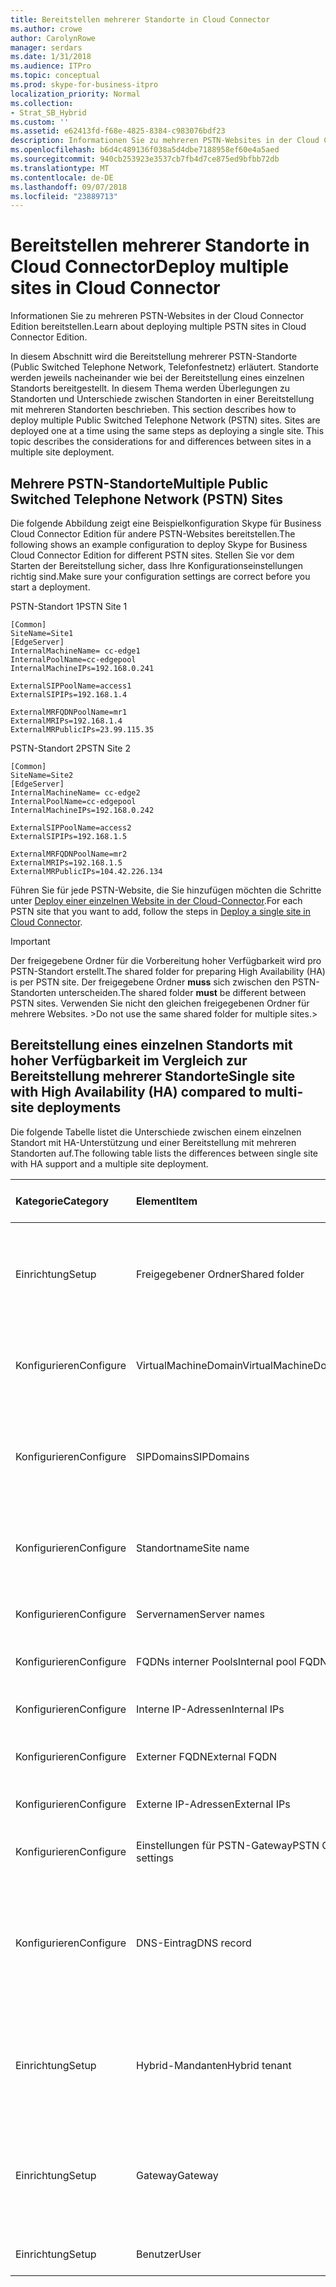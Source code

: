 ```yaml
---
title: Bereitstellen mehrerer Standorte in Cloud Connector
ms.author: crowe
author: CarolynRowe
manager: serdars
ms.date: 1/31/2018
ms.audience: ITPro
ms.topic: conceptual
ms.prod: skype-for-business-itpro
localization_priority: Normal
ms.collection:
- Strat_SB_Hybrid
ms.custom: ''
ms.assetid: e62413fd-f68e-4825-8384-c983076bdf23
description: Informationen Sie zu mehreren PSTN-Websites in der Cloud Connector Edition bereitstellen.
ms.openlocfilehash: b6d4c489136f038a5d4dbe7188958ef60e4a5aed
ms.sourcegitcommit: 940cb253923e3537cb7fb4d7ce875ed9bfbb72db
ms.translationtype: MT
ms.contentlocale: de-DE
ms.lasthandoff: 09/07/2018
ms.locfileid: "23889713"
---
```

# <a name="deploy-multiple-sites-in-cloud-connector"></a><span data-ttu-id="70c98-103">Bereitstellen mehrerer Standorte in Cloud Connector</span><span class="sxs-lookup"><span data-stu-id="70c98-103">Deploy multiple sites in Cloud Connector</span></span>
 
<span data-ttu-id="70c98-104">Informationen Sie zu mehreren PSTN-Websites in der Cloud Connector Edition bereitstellen.</span><span class="sxs-lookup"><span data-stu-id="70c98-104">Learn about deploying multiple PSTN sites in Cloud Connector Edition.</span></span>
  
<span data-ttu-id="70c98-p101">In diesem Abschnitt wird die Bereitstellung mehrerer PSTN-Standorte (Public Switched Telephone Network, Telefonfestnetz) erläutert. Standorte werden jeweils nacheinander wie bei der Bereitstellung eines einzelnen Standorts bereitgestellt. In diesem Thema werden Überlegungen zu Standorten und Unterschiede zwischen Standorten in einer Bereitstellung mit mehreren Standorten beschrieben. </span><span class="sxs-lookup"><span data-stu-id="70c98-p101">This section describes how to deploy multiple Public Switched Telephone Network (PSTN) sites. Sites are deployed one at a time using the same steps as deploying a single site. This topic describes the considerations for and differences between sites in a multiple site deployment.</span></span> 
  
## <a name="multiple-public-switched-telephone-network-pstn-sites"></a><span data-ttu-id="70c98-108">Mehrere PSTN-Standorte</span><span class="sxs-lookup"><span data-stu-id="70c98-108">Multiple Public Switched Telephone Network (PSTN) Sites</span></span>

<span data-ttu-id="70c98-109">Die folgende Abbildung zeigt eine Beispielkonfiguration Skype für Business Cloud Connector Edition für andere PSTN-Websites bereitstellen.</span><span class="sxs-lookup"><span data-stu-id="70c98-109">The following shows an example configuration to deploy Skype for Business Cloud Connector Edition for different PSTN sites.</span></span> <span data-ttu-id="70c98-110">Stellen Sie vor dem Starten der Bereitstellung sicher, dass Ihre Konfigurationseinstellungen richtig sind.</span><span class="sxs-lookup"><span data-stu-id="70c98-110">Make sure your configuration settings are correct before you start a deployment.</span></span>
  
<span data-ttu-id="70c98-111">PSTN-Standort 1</span><span class="sxs-lookup"><span data-stu-id="70c98-111">PSTN Site 1</span></span>
  
```
[Common]
SiteName=Site1
[EdgeServer]
InternalMachineName= cc-edge1
InternalPoolName=cc-edgepool
InternalMachineIPs=192.168.0.241

ExternalSIPPoolName=access1
ExternalSIPIPs=192.168.1.4

ExternalMRFQDNPoolName=mr1
ExternalMRIPs=192.168.1.4
ExternalMRPublicIPs=23.99.115.35
```

<span data-ttu-id="70c98-112">PSTN-Standort 2</span><span class="sxs-lookup"><span data-stu-id="70c98-112">PSTN Site 2</span></span>
  
```
[Common]
SiteName=Site2
[EdgeServer]
InternalMachineName= cc-edge2
InternalPoolName=cc-edgepool
InternalMachineIPs=192.168.0.242

ExternalSIPPoolName=access2
ExternalSIPIPs=192.168.1.5

ExternalMRFQDNPoolName=mr2
ExternalMRIPs=192.168.1.5
ExternalMRPublicIPs=104.42.226.134
```

<span data-ttu-id="70c98-113">Führen Sie für jede PSTN-Website, die Sie hinzufügen möchten die Schritte unter [Deploy einer einzelnen Website in der Cloud-Connector](deploy-a-single-site-in-cloud-connector.md).</span><span class="sxs-lookup"><span data-stu-id="70c98-113">For each PSTN site that you want to add, follow the steps in [Deploy a single site in Cloud Connector](deploy-a-single-site-in-cloud-connector.md).</span></span>
  
> [!IMPORTANT]
> <span data-ttu-id="70c98-114">Der freigegebene Ordner für die Vorbereitung hoher Verfügbarkeit wird pro PSTN-Standort erstellt.</span><span class="sxs-lookup"><span data-stu-id="70c98-114">The shared folder for preparing High Availability (HA) is per PSTN site.</span></span> <span data-ttu-id="70c98-115">Der freigegebene Ordner **muss** sich zwischen den PSTN-Standorten unterscheiden.</span><span class="sxs-lookup"><span data-stu-id="70c98-115">The shared folder **must** be different between PSTN sites.</span></span> <span data-ttu-id="70c98-116">Verwenden Sie nicht den gleichen freigegebenen Ordner für mehrere Websites. ></span><span class="sxs-lookup"><span data-stu-id="70c98-116">Do not use the same shared folder for multiple sites.></span></span> 
  
## <a name="single-site-with-high-availability-ha-compared-to-multi-site-deployments"></a><span data-ttu-id="70c98-117">Bereitstellung eines einzelnen Standorts mit hoher Verfügbarkeit im Vergleich zur Bereitstellung mehrerer Standorte</span><span class="sxs-lookup"><span data-stu-id="70c98-117">Single site with High Availability (HA) compared to multi-site deployments</span></span>
<span data-ttu-id="70c98-118"><a name="BKMK_SingleSitecomparedtomulti-site"> </a></span><span class="sxs-lookup"><span data-stu-id="70c98-118"></span></span>

<span data-ttu-id="70c98-119">Die folgende Tabelle listet die Unterschiede zwischen einem einzelnen Standort mit HA-Unterstützung und einer Bereitstellung mit mehreren Standorten auf.</span><span class="sxs-lookup"><span data-stu-id="70c98-119">The following table lists the differences between single site with HA support and a multiple site deployment.</span></span>
  
|<span data-ttu-id="70c98-120">**Kategorie**</span><span class="sxs-lookup"><span data-stu-id="70c98-120">**Category**</span></span>|<span data-ttu-id="70c98-121">**Element**</span><span class="sxs-lookup"><span data-stu-id="70c98-121">**Item**</span></span>|<span data-ttu-id="70c98-122">**Einzelner Standort mit HA**</span><span class="sxs-lookup"><span data-stu-id="70c98-122">**Single-Site with HA**</span></span>|<span data-ttu-id="70c98-123">**Mehrere Standorte**</span><span class="sxs-lookup"><span data-stu-id="70c98-123">**Multi-Site**</span></span>|
|:-----|:-----|:-----|:-----|
|<span data-ttu-id="70c98-124">Einrichtung</span><span class="sxs-lookup"><span data-stu-id="70c98-124">Setup</span></span>  <br/> |<span data-ttu-id="70c98-125">Freigegebener Ordner</span><span class="sxs-lookup"><span data-stu-id="70c98-125">Shared folder</span></span>  <br/> |<span data-ttu-id="70c98-126">Erfordert den **gleiche** freigegebenen Ordner mehreren appliances</span><span class="sxs-lookup"><span data-stu-id="70c98-126">Requires the **same** shared folder across appliances</span></span> <br/> |<span data-ttu-id="70c98-127">Benötigt für jede Appliance einen **unterschiedlichen** freigegebenen Ordner.</span><span class="sxs-lookup"><span data-stu-id="70c98-127">Requires a **different** shared folder across appliances</span></span> <br/> |
|<span data-ttu-id="70c98-128">Konfigurieren</span><span class="sxs-lookup"><span data-stu-id="70c98-128">Configure</span></span>  <br/> |<span data-ttu-id="70c98-129">VirtualMachineDomain</span><span class="sxs-lookup"><span data-stu-id="70c98-129">VirtualMachineDomain</span></span>  <br/> |<span data-ttu-id="70c98-130">Benötigt für alle Appliances **dieselbe** Domäne.</span><span class="sxs-lookup"><span data-stu-id="70c98-130">Requires the **same** domain across appliances</span></span> <br/> |<span data-ttu-id="70c98-131">Benötigt **dieselbe** Domäne für alle PSTN-Standorte</span><span class="sxs-lookup"><span data-stu-id="70c98-131">Requires the **same** domain across PSTN sites</span></span> <br/> |
|<span data-ttu-id="70c98-132">Konfigurieren</span><span class="sxs-lookup"><span data-stu-id="70c98-132">Configure</span></span>  <br/> |<span data-ttu-id="70c98-133">SIPDomains</span><span class="sxs-lookup"><span data-stu-id="70c98-133">SIPDomains</span></span>  <br/> |<span data-ttu-id="70c98-134">Domänennamen und der Reihenfolge sollte sein die **gleichen** mehreren appliances</span><span class="sxs-lookup"><span data-stu-id="70c98-134">Domain names and order should be the **same** across appliances</span></span> <br/> |<span data-ttu-id="70c98-135">Domänennamen und der Reihenfolge sollte sein die **gleichen** PSTN-websiteübergreifenden</span><span class="sxs-lookup"><span data-stu-id="70c98-135">Domain names and order should be the **same** across PSTN sites</span></span> <br/> |
|<span data-ttu-id="70c98-136">Konfigurieren</span><span class="sxs-lookup"><span data-stu-id="70c98-136">Configure</span></span>  <br/> |<span data-ttu-id="70c98-137">Standortname</span><span class="sxs-lookup"><span data-stu-id="70c98-137">Site name</span></span>  <br/> |<span data-ttu-id="70c98-138">**Identischer** Standortname für alle Appliances</span><span class="sxs-lookup"><span data-stu-id="70c98-138">**Same** Site Name across appliances</span></span> <br/> |<span data-ttu-id="70c98-139">**Unterschiedlicher** Standortname für jeden einzelnen PSTN-Standort</span><span class="sxs-lookup"><span data-stu-id="70c98-139">**Different** Site Name across PSTN sites</span></span> <br/> |
|<span data-ttu-id="70c98-140">Konfigurieren</span><span class="sxs-lookup"><span data-stu-id="70c98-140">Configure</span></span>  <br/> |<span data-ttu-id="70c98-141">Servernamen</span><span class="sxs-lookup"><span data-stu-id="70c98-141">Server names</span></span>  <br/> |<span data-ttu-id="70c98-142">**Unterschiedlich** für alle Appliances</span><span class="sxs-lookup"><span data-stu-id="70c98-142">**Different** across appliances</span></span> <br/> |<span data-ttu-id="70c98-143">**Unterschiedlich** für alle PSTN-Standorte</span><span class="sxs-lookup"><span data-stu-id="70c98-143">**Different** across PSTN sites</span></span> <br/> |
|<span data-ttu-id="70c98-144">Konfigurieren</span><span class="sxs-lookup"><span data-stu-id="70c98-144">Configure</span></span>  <br/> |<span data-ttu-id="70c98-145">FQDNs interner Pools</span><span class="sxs-lookup"><span data-stu-id="70c98-145">Internal pool FQDNs</span></span>  <br/> |<span data-ttu-id="70c98-146">**Identisch** für alle Appliances</span><span class="sxs-lookup"><span data-stu-id="70c98-146">**Same** across appliances</span></span> <br/> |<span data-ttu-id="70c98-147">**Identisch** für alle PSTN-Standorte</span><span class="sxs-lookup"><span data-stu-id="70c98-147">**Same** across PSTN sites</span></span> <br/> |
|<span data-ttu-id="70c98-148">Konfigurieren</span><span class="sxs-lookup"><span data-stu-id="70c98-148">Configure</span></span>  <br/> |<span data-ttu-id="70c98-149">Interne IP-Adressen</span><span class="sxs-lookup"><span data-stu-id="70c98-149">Internal IPs</span></span>  <br/> |<span data-ttu-id="70c98-150">**Unterschiedlich** für alle Appliances</span><span class="sxs-lookup"><span data-stu-id="70c98-150">**Different** across appliances</span></span> <br/> |<span data-ttu-id="70c98-151">**Unterschiedlich** für alle PSTN-Standorte</span><span class="sxs-lookup"><span data-stu-id="70c98-151">**Different** across PSTN sites</span></span> <br/> |
|<span data-ttu-id="70c98-152">Konfigurieren</span><span class="sxs-lookup"><span data-stu-id="70c98-152">Configure</span></span>  <br/> |<span data-ttu-id="70c98-153">Externer FQDN</span><span class="sxs-lookup"><span data-stu-id="70c98-153">External FQDN</span></span>  <br/> |<span data-ttu-id="70c98-154">**Identisch** für alle Appliances</span><span class="sxs-lookup"><span data-stu-id="70c98-154">**Same** across appliances</span></span> <br/> |<span data-ttu-id="70c98-155">**Unterschiedlich** für alle PSTN-Standorte</span><span class="sxs-lookup"><span data-stu-id="70c98-155">**Different** across PSTN sites</span></span> <br/> |
|<span data-ttu-id="70c98-156">Konfigurieren</span><span class="sxs-lookup"><span data-stu-id="70c98-156">Configure</span></span>  <br/> |<span data-ttu-id="70c98-157">Externe IP-Adressen</span><span class="sxs-lookup"><span data-stu-id="70c98-157">External IPs</span></span>  <br/> |<span data-ttu-id="70c98-158">**Unterschiedlich** für alle Appliances</span><span class="sxs-lookup"><span data-stu-id="70c98-158">**Different** across appliances</span></span> <br/> |<span data-ttu-id="70c98-159">**Unterschiedlich** für alle PSTN-Standorte</span><span class="sxs-lookup"><span data-stu-id="70c98-159">**Different** across PSTN sites</span></span> <br/> |
|<span data-ttu-id="70c98-160">Konfigurieren</span><span class="sxs-lookup"><span data-stu-id="70c98-160">Configure</span></span>  <br/> |<span data-ttu-id="70c98-161">Einstellungen für PSTN-Gateway</span><span class="sxs-lookup"><span data-stu-id="70c98-161">PSTN GW settings</span></span>  <br/> |<span data-ttu-id="70c98-162">**Identisch** für alle Appliances</span><span class="sxs-lookup"><span data-stu-id="70c98-162">**Same** across appliances</span></span> <br/> |<span data-ttu-id="70c98-163">**Unterschiedlich** für alle PSTN-Standorte</span><span class="sxs-lookup"><span data-stu-id="70c98-163">**Different** across PSTN sites</span></span> <br/> |
|<span data-ttu-id="70c98-164">Konfigurieren</span><span class="sxs-lookup"><span data-stu-id="70c98-164">Configure</span></span>  <br/> |<span data-ttu-id="70c98-165">DNS-Eintrag</span><span class="sxs-lookup"><span data-stu-id="70c98-165">DNS record</span></span>  <br/> |<span data-ttu-id="70c98-166">Hinzufügen von Datensätzen mit der **gleichen** externen Zugriff FQDNs und **verschiedene** IP-Adressen</span><span class="sxs-lookup"><span data-stu-id="70c98-166">Add records with the **same** External Access FQDNs and **different** IP addresses</span></span> <br/> |<span data-ttu-id="70c98-167">Einträge mit **unterschiedlichen** externen Zugriffs-FQDNs und **unterschiedlichen** IP-Adressen</span><span class="sxs-lookup"><span data-stu-id="70c98-167">Add records with **different** External Access FQDNs and **different** IP addresses</span></span> <br/> |
|<span data-ttu-id="70c98-168">Einrichtung</span><span class="sxs-lookup"><span data-stu-id="70c98-168">Setup</span></span>  <br/> |<span data-ttu-id="70c98-169">Hybrid-Mandanten</span><span class="sxs-lookup"><span data-stu-id="70c98-169">Hybrid tenant</span></span>  <br/> |<span data-ttu-id="70c98-170">„HybridPSTNSite“ festlegen</span><span class="sxs-lookup"><span data-stu-id="70c98-170">Set HybridPSTNSite</span></span>  <br/> <span data-ttu-id="70c98-171">Peer-Ziel für Fallback einrichten</span><span class="sxs-lookup"><span data-stu-id="70c98-171">Set PeerDestination for fallback</span></span>  <br/> |<span data-ttu-id="70c98-172">„HybridPSTNSite“ festlegen</span><span class="sxs-lookup"><span data-stu-id="70c98-172">Set HybridPSTNSite</span></span>  <br/> <span data-ttu-id="70c98-173">Peer-Ziel für Fallback einrichten</span><span class="sxs-lookup"><span data-stu-id="70c98-173">Set PeerDestination for fallback</span></span>  <br/> |
|<span data-ttu-id="70c98-174">Einrichtung</span><span class="sxs-lookup"><span data-stu-id="70c98-174">Setup</span></span>  <br/> |<span data-ttu-id="70c98-175">Gateway</span><span class="sxs-lookup"><span data-stu-id="70c98-175">Gateway</span></span>  <br/> |<span data-ttu-id="70c98-176">Vermittlungsserver-Gateway **M:N**-Zuordnung an diesem Standort</span><span class="sxs-lookup"><span data-stu-id="70c98-176">MS GW **M:N** mapping in this site</span></span> <br/> |<span data-ttu-id="70c98-177">PSTN-Gateways an den einzelnen PSTN-Standorten sollten nur Verbindungen mit Vermittlungsservern am gleichen Standort herstellen.</span><span class="sxs-lookup"><span data-stu-id="70c98-177">PSTN gateway(s) in each PSTN site should only connect to the Mediation Server(s) in the same site</span></span>  <br/> |
|<span data-ttu-id="70c98-178">Einrichtung</span><span class="sxs-lookup"><span data-stu-id="70c98-178">Setup</span></span>  <br/> |<span data-ttu-id="70c98-179">Benutzer</span><span class="sxs-lookup"><span data-stu-id="70c98-179">User</span></span>  <br/> |<span data-ttu-id="70c98-180">„UserPSTNSettings“ festlegen</span><span class="sxs-lookup"><span data-stu-id="70c98-180">Set UserPSTNSettings</span></span>  <br/> |<span data-ttu-id="70c98-181">„UserPSTNSettings“ festlegen</span><span class="sxs-lookup"><span data-stu-id="70c98-181">Set UserPSTNSettings</span></span>  <br/> |
   

